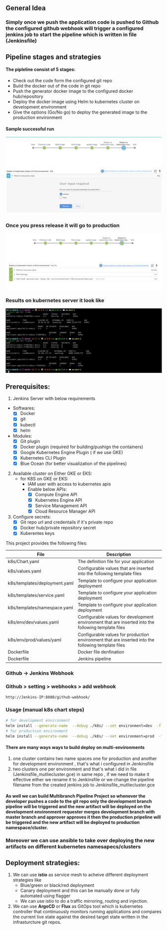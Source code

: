 ## General Idea
### Simply once we push the application code is pushed to Github the configured github webhook will trigger a configured jenkins job to start the pipeline which is written in file (Jenkinsfile)

## Pipeline stages and strategies 
#### The pipleline consist of 5 stages: 
- Check out the code form the configured git repo 
- Build the docker out of the code in git repo
- Push the generator docker image to the configured docker hub/repository 
- Deploy the docker image using Helm to kubernetes cluster on development environment 
- Give the options (Go/No go) to deploy the generated image to the production environment

#### Sample successful run
![Pipeline demo](files/pipeline-dev.png)
### Once you press release it will go to production 
![Pipeline demo](files/pipeline-prod.png)
### Results on kubernetes server it look like 
![Pipeline demo](files/k8s-output.png)

## Prerequisites: 
1. Jenkins Server with below requirements 
- Softwares: 
  - [x] Docker
  - [x] git
  - [x] kubectl 
  - [x] helm 
- Modules: 
  - [x] Git plugin
  - [x] Docker plugin (required for building/pushign the containers)
  - [x] Google Kubernetes Engine Plugin ( if we use GKE)
  - [x] Kubernetes CLI Plugin
  - [x] Blue Ocean (for better visualization of the pipelines)
  
2. Available cluster on Either GKE or EKS: 
   - for K8S on GKE or EKS: 
      - IAM user with access to kubernetes apis
      - Enable below APIs:
        - [x] Compute Engine API
        - [x] Kubernetes Engine API
        - [x] Service Management API
        - [x] Cloud Resource Manager API

3. Configure secrets:
   - [x] Git repo url and credentails if it's private repo  
   - [x] Docker hub/private repository secret
   - [x] Kuberentes keys

This project provides the following files:

|File	| Description| 
|--------------------------- | -----------------------------|
|k8s/Chart.yaml |	The definition file for your application| 
|k8s/values.yaml | Configurable values that are inserted into the following template files| 
|k8s/templates/deployment.yaml | Template to configure your application deployment|
|k8s/templates/service.yaml | Template to configure your application deployment|
|k8s/templates/namespace.yaml	| Template to configure your application deployment| 
|k8s/env/dev/values.yaml | Configurable values for development environment that are inserted into the following template files|
|k8s/env/prod/values/yaml	| Configurable values for production environment that are inserted into the following template files| 
|Dockerfile |	Docker file denfination |
|Dockerfile |	Jenkins pipeline |

### Github -> Jenkins Webhook 
### Github > setting > webhooks > add webhook
```
http://Jenkins-IP:8080/github-webhook/
```

### Usage (manual k8s chart steps)
```bash
# for development environment 
helm install --generate-name  --debug ./k8s/ --set environment=dev  -f k8s/envs/dev/values.yaml
# for production environment 
helm install --generate-name  --debug ./k8s/ --set environment=prod  -f k8s/envs/prod/values.yaml
```

#### There are many ways ways to build deploy on multi-environments
1. one cluster contains two name spaces one for production and another for development environment , that's what i configured in Jenkinsfile
2. two clusters one per environment and that's what i did in file (Jenkinsfile_mutliecluster.gce) in same repo , if we need to make it effective either we rename it to Jenkinsfile or we change the pipeline filename from the created jenkins job to Jenkinsfile_mutliecluster.gce

#### As well we can build Multibranch Pipeline Project so whenever the developer pushes a code to the git repo only the development branch pipeline will be triggered and the new artifact will be deployed on the development environment requester merges development branch with master branch and approver approves it then the production pripeline will be triggered and the new artifact will be deployed to production namespace/cluster. 

### Moreover we can use **ansible** to take over deploying the new artifacts on different kubernetes namesapecs/clusters 

## Deployment strategies: 
1. We can use **istio** as service mesh to acheive different deployment strategies like 
   - Blue/green or black/red deployment
   - Canary deployment and this can be manually done or fully automated using flagger 
   - We can use istio to do a traffic mirroring, routing and injection. 
2. We can use **ArgoCD** or **Flux** as GitOps tool which is kubernetes controller that continuously monitors running applications and compares the current live state against the desired target state written in the infrasturcture git repos.   
